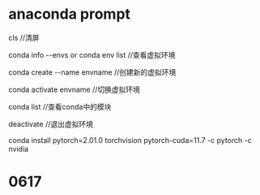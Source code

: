 # anaconda prompt

cls  //清屏

conda info --envs  or  conda env list  //查看虚拟环境

conda create --name envname  //创建新的虚拟环境

conda activate envname  //切换虚拟环境

conda list //查看conda中的模块

deactivate //退出虚拟环境

conda install pytorch=2.01.0 torchvision pytorch-cuda=11.7 -c pytorch -c nvidia

# 0617